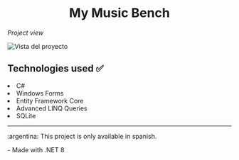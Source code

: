 <h1 align = "center"> My Music Bench </h1>

<em>Project view</em>

![Vista del proyecto](https://github.com/user-attachments/assets/05affc14-e153-465a-bf7e-e22e4c8feb1d)


<h2>Technologies used ✅</h2>
<li>C#</li>
<li>Windows Forms </li>
<li>Entity Framework Core</li>
<li>Advanced LINQ Queries</li>
<li>SQLite</i>

___
<p> :argentina: This project is only available in spanish. <p>
<p> - Made with .NET 8</p>






